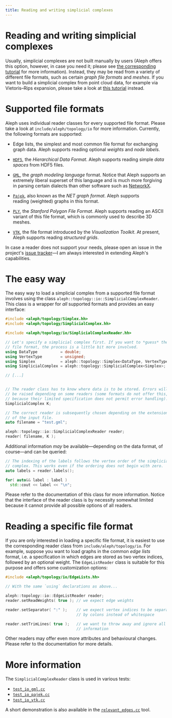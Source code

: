```yaml
---
title: Reading and writing simplicial complexes
---
```


# Reading and writing simplicial complexes

Usually, simplicial complexes are not built manually by
users&nbsp;(Aleph offers this option, however, in case you need it;
please see [the corresponding tutorial](tutorial_simplicial_complex_manually.md)
for more information). Instead, they may be read from a variety of different
file formats, such as certain *graph file formats* and *meshes*. If you
want to build a simplicial complex from point cloud data, for example
via Vietoris&ndash;Rips expansion, please take a look at
[this tutorial](tutorial_vietoris_rips_complex_point_cloud.md) instead.

# Supported file formats

Aleph uses individual reader classes for every supported file format.
Please take a look at `include/aleph/topology/io` for more information.
Currently, the following formats are supported:

- Edge lists, the simplest and most common file format for exchanging
  graph data. Aleph supports reading optional *weights* and *node
  labels*.

- [`HDF5`](https://support.hdfgroup.org/HDF5), the *Hierarchical Data
  Format*. Aleph supports reading simple *data spaces* from HDF5 files.

- [`GML`](https://gephi.org/users/supported-graph-formats/gml-format),
  the *graph modeling language* format. Notice that Aleph supports an
  extremely liberal superset of this language and is much more forgiving
  in parsing certain dialects than other software such as [NetworkX](https://networkx.github.io).

- [`Pajek`](http://vlado.fmf.uni-lj.si/pub/networks/pajek), also known
  as the *NET graph format*. Aleph supports reading&nbsp;(weighted)
  graphs in this format.

- [`PLY`](http://paulbourke.net/dataformats/ply), the *Stanford Polygon
  File Format*. Aleph supports reading an ASCII variant of this file
  format, which is commonly used to describe 3D meshes.

- [`VTK`](https://www.vtk.org/doc/nightly/html/classvtkStructuredGrid.html),
  the file format introduced by the *Visualization Toolkit*. At present,
  Aleph supports reading *structured grids*.

In case a reader does not support your needs, please open an issue in
the project's [issue
tracker](https://github.com/Submanifold/Aleph/issues)&mdash;I am always
interested in extending Aleph's capabilities.

# The easy way

The easy way to load a simplicial complex from a supported file format
involves using the class `aleph::topology::io::SimplicialComplexReader`.
This class is a wrapper for *all* supported formats and provides an
easy interface:

```cpp
#include <aleph/topology/Simplex.hh>
#include <aleph/topology/SimplicialComplex.hh>

#include <aleph/topology/io/SimplicialComplexReader.hh>

// Let's specify a simplicial complex first. If you want to *guess* the
// file format, the process is a little bit more involved.
using DataType          = double;
using VertexType        = unsigned;
using Simplex           = aleph::topology::Simplex<DataType, VertexType>;
using SimplicialComplex = aleph::topology::SimplicialComplex<Simplex>;

// [...]


// The reader class has to know where data is to be stored. Errors will
// be raised depending on some readers (some formats do not offer this,
// because their limited specification does not permit error handling).
SimplicialComplex K;

// The correct reader is subsequently chosen depending on the extension
// of the input file.
auto filename = "test.gml";

aleph::topology::io::SimplicialComplexReader reader;
reader( filename, K );
```

Additional information *may* be available&mdash;depending on the data
format, of course&mdash;and can be queried:

```cpp
// The indexing of the labels follows the vertex order of the simplicial
// complex. This works even if the ordering does not begin with zero.
auto labels = reader.labels();

for( auto&& label : label )
  std::cout << label << "\n";
```

Please refer to the documentation of this class for more information.
Notice that the interface of the reader class is by necessity somewhat
limited because it cannot provide all possible options of all readers.

# Reading a specific file format

If you are only interested in loading a specific file format, it is
easiest to use the corresponding reader class from
`include/aleph/topology/io`. For example, suppose you want to load
graphs in the common *edge lists* format, i.e. a specification in which
edges are stored as two vertex indices, followed by an optional weight.
The `EdgeListReader` class is suitable for this purpose and offers some
customization options:

```cpp
#include <aleph/topology/io/EdgeLists.hh>

// With the same `using` declarations as above...

aleph::topology::io::EdgeListReader reader;
reader.setReadWeights( true ); // we expect edge weights

reader.setSeparator( ":" );    // we expect vertex indices to be separated
                               // by colons instead of whitespace

reader.setTrimLines( true );   // we want to throw away and ignore all other
                               // information
```

Other readers may offer even more attributes and behavioural changes.
Please refer to the documentation for more details.

# More information

The `SimplicialComplexReader` class is used in various tests:

* [`test_io_gml.cc`](https://github.com/Submanifold/Aleph/blob/master/tests/test_io_gml.cc)
* [`test_io_pajek.cc`](https://github.com/Submanifold/Aleph/blob/master/tests/test_io_pajek.cc)
* [`test_io_vtk.cc`](https://github.com/Submanifold/Aleph/blob/master/tests/test_io_vtk.cc)

A short demonstration is also available in the [`relevant_edges.cc`](https://github.com/Submanifold/Aleph/blob/master/src/tools/relevant_edges.cc) tool.
